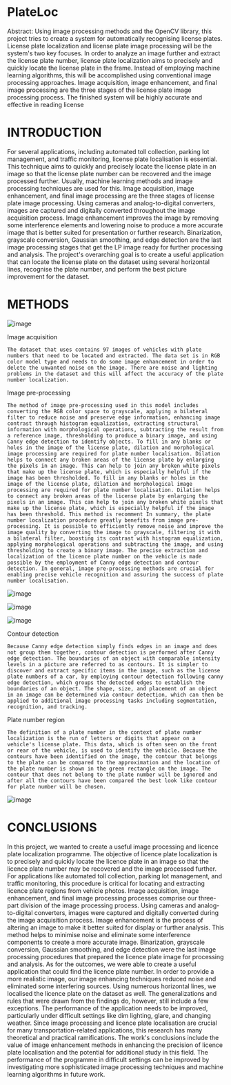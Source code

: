 # PlateLoc
Abstract: Using image processing methods and the OpenCV library, this project tries to create a system for automatically recognising license plates. License plate localization and license plate image processing will be the system's two key focuses. In order to analyze an image further and extract the license plate number, license plate localization aims to precisely and quickly locate the license plate in the frame. Instead of employing machine learning algorithms, this will be accomplished using conventional image processing approaches. Image acquisition, image enhancement, and final image processing are the three stages of the license plate image processing process. The finished system will be highly accurate and effective in reading license 

# INTRODUCTION
For several applications, including automated toll collection, parking lot management, and traffic monitoring, license plate localisation is essential. This technique aims to quickly and precisely locate the license plate in an image so that the license plate number can be recovered and the image processed further. Usually, machine learning methods and image processing techniques are used for this. Image acquisition, image enhancement, and final image processing are the three stages of license plate image processing. Using cameras and analog-to-digital converters, images are captured and digitally converted throughout the image acquisition process. Image enhancement improves the image by removing some interference elements and lowering noise to produce a more accurate image that is better suited for presentation or further research. Binarization, grayscale conversion, Gaussian smoothing, and edge detection are the last image processing stages that get the LP image ready for further processing and analysis. The project's overarching goal is to create a useful application that can locate the license plate on the dataset using several horizontal lines, recognise the plate number, and perform the best picture improvement for the dataset.

# METHODS

![image](https://github.com/afifimran/PlateLoc/assets/96810907/36fb9e5f-4f73-464f-a12a-18f46ff1eeee)


Image acquisition

	The dataset that uses contains 97 images of vehicles with plate numbers that need to be located and extracted. The data set is in RGB color model type and needs to do some image enhancement in order to delete the unwanted noise on the image. There are noise and lighting problems in the dataset and this will affect the accuracy of the plate number localization. 
	
Image pre-processing

	The method of image pre-processing used in this model includes converting the RGB color space to grayscale, applying a bilateral filter to reduce noise and preserve edge information, enhancing image contrast through histogram equalization, extracting structural information with morphological operations, subtracting the result from a reference image, thresholding to produce a binary image, and using Canny edge detection to identify objects. To fill in any blanks or holes in the image of the license plate, dilation and morphological image processing are required for plate number localisation. Dilation helps to connect any broken areas of the license plate by enlarging the pixels in an image. This can help to join any broken white pixels that make up the license plate, which is especially helpful if the image has been thresholded. To fill in any blanks or holes in the image of the license plate, dilation and morphological image processing are required for plate number localisation. Dilation helps to connect any broken areas of the license plate by enlarging the pixels in an image. This can help to join any broken white pixels that make up the license plate, which is especially helpful if the image has been threshold. This method is recomment In summary, the plate number localization procedure greatly benefits from image pre-processing. It is possible to efficiently remove noise and improve the image quality by converting the image to grayscale, filtering it with a bilateral filter, boosting its contrast with histogram equalization, applying morphological operations and subtracting the image, and using thresholding to create a binary image. The precise extraction and localization of the licence plate number on the vehicle is made possible by the employment of Canny edge detection and contour detection. In general, image pre-processing methods are crucial for enabling precise vehicle recognition and assuring the success of plate number localisation.
	
![image](https://github.com/afifimran/PlateLoc/assets/96810907/579e9625-b1a4-46dc-aba6-6f0d8ecaa142)


![image](https://github.com/afifimran/PlateLoc/assets/96810907/0a0ebbcf-569d-478e-806a-02f4b0351ef0)
	
	
![image](https://github.com/afifimran/PlateLoc/assets/96810907/8e3f689e-8a19-4cf0-9b19-ebcc1fe9b877)
	

	
Contour detection

	Because Canny edge detection simply finds edges in an image and does not group them together, contour detection is performed after Canny edge detection. The boundaries of an object with comparable intensity levels in a picture are referred to as contours. It is simpler to discover and extract specific items in the image, such as the license plate numbers of a car, by employing contour detection following canny edge detection, which groups the detected edges to establish the boundaries of an object. The shape, size, and placement of an object in an image can be determined via contour detection, which can then be applied to additional image processing tasks including segmentation, recognition, and tracking.
	
Plate number region

	The definition of a plate number in the context of plate number localization is the run of letters or digits that appear on a vehicle's license plate. This data, which is often seen on the front or rear of the vehicle, is used to identify the vehicle. Because the contours have been identified on the image, the contour that belongs to the plate can be compared to the approximation and the location of the plate number is shown in the green rectangle on the image. The contour that does not belong to the plate number will be ignored and after all the contours have been compared the best look like contour for plate number will be chosen.
	
![image](https://github.com/afifimran/PlateLoc/assets/96810907/905b95b8-4755-4522-afca-4876b3b2e1e5)



	
# CONCLUSIONS

In this project, we wanted to create a useful image processing and licence plate localization programme. The objective of licence plate localization is to precisely and quickly locate the licence plate in an image so that the licence plate number may be recovered and the image processed further. For applications like automated toll collection, parking lot management, and traffic monitoring, this procedure is critical for locating and extracting licence plate regions from vehicle photos. Image acquisition, image enhancement, and final image processing processes comprise our three-part division of the image processing process. Using cameras and analog-to-digital converters, images were captured and digitally converted during the image acquisition process. Image enhancement is the process of altering an image to make it better suited for display or further analysis. This method helps to minimise noise and eliminate some interference components to create a more accurate image. Binarization, grayscale conversion, Gaussian smoothing, and edge detection were the last image processing procedures that prepared the licence plate image for processing and analysis. As for the outcomes, we were able to create a useful application that could find the licence plate number. In order to provide a more realistic image, our image enhancing techniques reduced noise and eliminated some interfering sources. Using numerous horizontal lines, we localised the licence plate on the dataset as well. The generalizations and rules that were drawn from the findings do, however, still include a few exceptions. The performance of the application needs to be improved, particularly under difficult settings like dim lighting, glare, and changing weather. Since image processing and licence plate localisation are crucial for many transportation-related applications, this research has many theoretical and practical ramifications. The work's conclusions include the value of image enhancement methods in enhancing the precision of licence plate localisation and the potential for additional study in this field. The performance of the programme in difficult settings can be improved by investigating more sophisticated image processing techniques and machine learning algorithms in future work.
